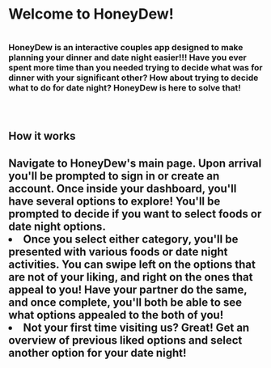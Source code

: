 <h1> Welcome to HoneyDew! <h1>
<h3>HoneyDew is an interactive couples app designed to make planning your dinner and date night easier!!! Have you ever spent more time than you needed trying to decide what was for dinner with your significant other? How about trying to decide what to do for date night? HoneyDew is here to solve that!<h3>
<br>
<h2> How it works <h2>
Navigate to HoneyDew's main page. Upon arrival you'll be prompted to sign in or create an account. Once inside your dashboard, you'll have several options to explore! You'll be prompted to decide if you want to select foods or date night options. 
<li> Once you select either category, you'll be presented with various foods or date night activities. You can swipe left on the options that are not of your liking, and right on the ones that appeal to you! Have your partner do the same, and once complete, you'll both be able to see what options appealed to the both of you!</li>
<li>Not your first time visiting us? Great! Get an overview of previous liked options and select another option for your date night!</li>

